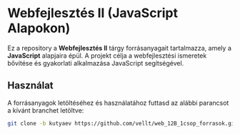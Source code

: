 # Webfejlesztés II (JavaScript Alapokon)

Ez a repository a **Webfejlesztés II** tárgy forrásanyagait tartalmazza, amely a **JavaScript** alapjaira épül. A projekt célja a webfejlesztési ismeretek bővítése és gyakorlati alkalmazása JavaScript segítségével.

## Használat

A forrásanyagok letöltéséhez és használatához futtasd az alábbi parancsot a kívánt branchet letöltve:

```bash
git clone -b kutyaev https://github.com/vellt/web_12B_1csop_forrasok.git
```

